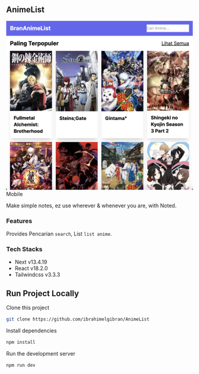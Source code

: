 ## AnimeList

<img src="/public/desktop.png">Mobile</img>

Make simple notes, ez use wherever & whenever you are, with Noted.<br>

<!-- [Visit Noted](https://mynoted.netlify.app/) -->

### Features

Provides Pencarian `search`, List `list anime`.

### Tech Stacks

- Next v13.4.19
- React v18.2.0
- Tailwindcss v3.3.3

## Run Project Locally

Clone this project

```bash
git clone https://github.com/ibrahimelgibran/AnimeList
```

Install dependencies

```bash
npm install
```

Run the development server

```bash
npm run dev
```
